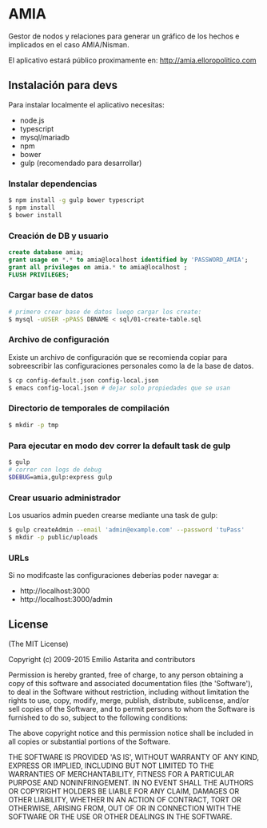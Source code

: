 # AMIA

Gestor de nodos y relaciones para generar un gráfico de los hechos e implicados
en el caso AMIA/Nisman.

El aplicativo estará público proximamente en: http://amia.elloropolitico.com

## Instalación para devs

Para instalar localmente el aplicativo necesitas:

* node.js
* typescript
* mysql/mariadb
* npm
* bower
* gulp (recomendado para desarrollar)

### Instalar dependencias

```sh
$ npm install -g gulp bower typescript
$ npm install
$ bower install
```

### Creación de DB y usuario

```sql
create database amia;
grant usage on *.* to amia@localhost identified by 'PASSWORD_AMIA';
grant all privileges on amia.* to amia@localhost ;
FLUSH PRIVILEGES;
```

### Cargar base de datos

```sh
# primero crear base de datos luego cargar los create:
$ mysql -uUSER -pPASS DBNAME < sql/01-create-table.sql
```

### Archivo de configuración

Existe un archivo de configuración que se recomienda copiar para sobreescribir
las configuraciones personales como la de la base de datos.

```sh
$ cp config-default.json config-local.json
$ emacs config-local.json # dejar solo propiedades que se usan
```

### Directorio de temporales de compilación

```sh
$ mkdir -p tmp
```

### Para ejecutar en modo dev correr la default task de gulp

```sh
$ gulp
# correr con logs de debug
$DEBUG=amia,gulp:express gulp
```

### Crear usuario administrador

Los usuarios admin pueden crearse mediante una task de gulp:

```sh
$ gulp createAdmin --email 'admin@example.com' --password 'tuPass'
$ mkdir -p public/uploads
```
### URLs

Si no modifcaste las configuraciones deberías poder navegar a:

* http://localhost:3000
* http://localhost:3000/admin

## License

(The MIT License)

Copyright (c) 2009-2015 Emilio Astarita and contributors

Permission is hereby granted, free of charge, to any person obtaining a copy of
this software and associated documentation files (the 'Software'), to deal in
the Software without restriction, including without limitation the rights to
use, copy, modify, merge, publish, distribute, sublicense, and/or sell copies of
the Software, and to permit persons to whom the Software is furnished to do so,
subject to the following conditions:

The above copyright notice and this permission notice shall be included in all
copies or substantial portions of the Software.

THE SOFTWARE IS PROVIDED 'AS IS', WITHOUT WARRANTY OF ANY KIND, EXPRESS OR
IMPLIED, INCLUDING BUT NOT LIMITED TO THE WARRANTIES OF MERCHANTABILITY, FITNESS
FOR A PARTICULAR PURPOSE AND NONINFRINGEMENT. IN NO EVENT SHALL THE AUTHORS OR
COPYRIGHT HOLDERS BE LIABLE FOR ANY CLAIM, DAMAGES OR OTHER LIABILITY, WHETHER
IN AN ACTION OF CONTRACT, TORT OR OTHERWISE, ARISING FROM, OUT OF OR IN
CONNECTION WITH THE SOFTWARE OR THE USE OR OTHER DEALINGS IN THE SOFTWARE.
